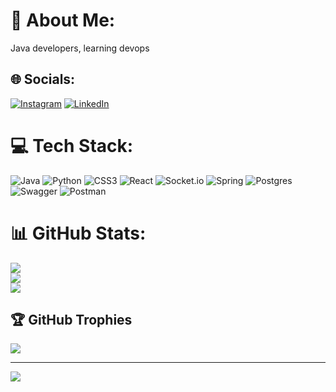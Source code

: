 # 💫 About Me:
Java developers, learning devops


## 🌐 Socials:
[![Instagram](https://img.shields.io/badge/Instagram-%23E4405F.svg?logo=Instagram&logoColor=white)](https://instagram.com/h__tungg) [![LinkedIn](https://img.shields.io/badge/LinkedIn-%230077B5.svg?logo=linkedin&logoColor=white)](https://linkedin.com/in/lehoangtung) 

# 💻 Tech Stack:
![Java](https://img.shields.io/badge/java-%23ED8B00.svg?style=for-the-badge&logo=java&logoColor=white) ![Python](https://img.shields.io/badge/python-3670A0?style=for-the-badge&logo=python&logoColor=ffdd54) ![CSS3](https://img.shields.io/badge/css3-%231572B6.svg?style=for-the-badge&logo=css3&logoColor=white) ![React](https://img.shields.io/badge/react-%2320232a.svg?style=for-the-badge&logo=react&logoColor=%2361DAFB) ![Socket.io](https://img.shields.io/badge/Socket.io-black?style=for-the-badge&logo=socket.io&badgeColor=010101) ![Spring](https://img.shields.io/badge/spring-%236DB33F.svg?style=for-the-badge&logo=spring&logoColor=white) ![Postgres](https://img.shields.io/badge/postgres-%23316192.svg?style=for-the-badge&logo=postgresql&logoColor=white) ![Swagger](https://img.shields.io/badge/-Swagger-%23Clojure?style=for-the-badge&logo=swagger&logoColor=white) ![Postman](https://img.shields.io/badge/Postman-FF6C37?style=for-the-badge&logo=postman&logoColor=white)
# 📊 GitHub Stats:
![](https://github-readme-stats.vercel.app/api?username=tunghng&theme=calm&hide_border=false&include_all_commits=false&count_private=true)<br/>
![](https://github-readme-streak-stats.herokuapp.com/?user=tunghng&theme=calm&hide_border=false)<br/>
![](https://github-readme-stats.vercel.app/api/top-langs/?username=tunghng&theme=calm&hide_border=false&include_all_commits=false&count_private=true&layout=compact)

## 🏆 GitHub Trophies
![](https://github-profile-trophy.vercel.app/?username=tunghng&theme=darkhub&no-frame=false&no-bg=true&margin-w=4)

---
[![](https://visitcount.itsvg.in/api?id=tunghng&icon=0&color=0)](https://visitcount.itsvg.in)

<!-- Proudly created with GPRM ( https://gprm.itsvg.in ) -->

